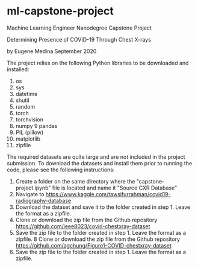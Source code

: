 # ml-capstone-project
Machine Learning Engineer Nanodegree
Capstone Project

Determining Presence of COVID-19 Through Chest X-rays

by Eugene Medina
September 2020

The project relies on the following Python libraries to be downloaded and installed:
1. os
2. sys
3. datetime
4. shutil
5. random
6. torch
7. torchvision
8. numpy
9  pandas
10. PIL (pillow)
11. matplotlib
12. zipfile

The required datasets are quite large and are not included in the project submission.
To download the datasets and install them prior to running the code, please see the following instructions:

1. Create a folder on the same directory where the "capstone-project.ipynb" file is located and name it "Source CXR Database"
2. Navigate to https://www.kaggle.com/tawsifurrahman/covid19-radiography-database
3. Download the dataset and save it to the folder created in step 1. Leave the format as a zipfile.
6. Clone or download the zip file from the Github repository https://github.com/ieee8023/covid-chestxray-dataset
7. Save the zip file to the folder created in step 1. Leave the format as a zipfile.
8 Clone or download the zip file from the Github repository https://github.com/agchung/Figure1-COVID-chestxray-dataset
9. Save the zip file to the folder created in step 1. Leave the format as a zipfile.
